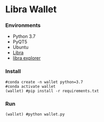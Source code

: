 # Libra Wallet


### Environments
* Python 3.7
* PyQT5
* Ubuntu
* [Libra](https://github.com/libra/libra)
* [libra explorer](https://libexplorer.com/)

### Install
```
#conda create -n wallet python=3.7
#conda activate wallet
(wallet) #pip install -r requirements.txt
```
### Run
```
(wallet) #python wallet.py
```
